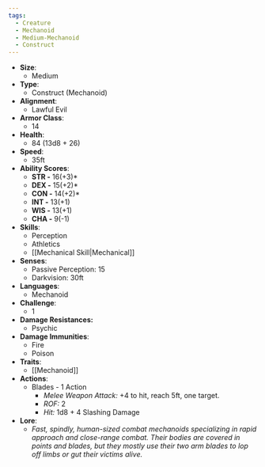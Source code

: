 ```yaml
---
tags:
  - Creature
  - Mechanoid
  - Medium-Mechanoid
  - Construct
---
```

- **Size**:
	- Medium
- **Type**:
	- Construct (Mechanoid)
- **Alignment**:
	- Lawful Evil
- **Armor Class**:
	- 14
- **Health**:
	- 84 (13d8 + 26)
- **Speed**:
	- 35ft
- **Ability Scores**:
	- **STR -** 16(+3)*
	- **DEX -** 15(+2)*
	- **CON -** 14(+2)*
	- **INT -** 13(+1)
	- **WIS -** 13(+1)
	- **CHA -** 9(-1)
- **Skills**:
	- Perception
	- Athletics
	- [[Mechanical Skill|Mechanical]]
- **Senses**:
	- Passive Perception: 15
	- Darkvision: 30ft
- **Languages**:
	- Mechanoid
- **Challenge**:
	- 1
- **Damage Resistances:**
	- Psychic
- **Damage Immunities**:
	- Fire
	- Poison
- **Traits**:
	- [[Mechanoid]]
- **Actions**:
	- Blades - 1 Action
		- *Melee Weapon Attack:* +4 to hit, reach 5ft, one target.
		- *ROF:* 2
		- *Hit:* 1d8 + 4 Slashing Damage
- **Lore**:
	- *Fast, spindly, human-sized combat mechanoids specializing in rapid approach and close-range combat. Their bodies are covered in points and blades, but they mostly use their two arm blades to lop off limbs or gut their victims alive.*